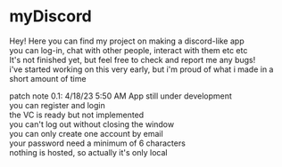# myDiscord
Hey!
Here you can find my project on making a discord-like app  
you can log-in, chat with other people, interact with them etc etc  
It's not finished yet, but feel free to check and report me any bugs!  
i've started working on this very early, but i'm proud of what i made in a short amount of time  



patch note 0.1: 4/18/23 5:50 AM
  App still under development  
  you can register and login  
  the VC is ready but not implemented  
  you can't log out without closing the window  
  you can only create one account by email  
  your password need a minimum of 6 characters  
  nothing is hosted, so actually it's only local  
  
